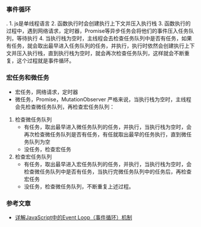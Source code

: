 ### 事件循环


. 1. js是单线程语言
2. 函数执行时会创建执行上下文并压入执行栈
3. 函数执行的过程中，遇到网络请求，定时器，Promise等异步任务会将他们的事件压入任务队列，等待执行
4. 当执行栈为空时，主线程会去检查任务队列中是否有任务，如果有任务，就会取出最早进入任务队列的任务，并执行，执行时依然会创建执行上下文并压入执行栈，直到执行栈为空时，就会再次检查任务队列，这样就会不断重复，这个过程就是事件循环。

### 宏任务和微任务
* 宏任务，网络请求，定时器
* 微任务，Promise，MutationObserver
严格来说，当执行栈为空时，主线程会先检查微任务队列，再检查宏任务队列：
1. 检查微任务队列
	* 有任务，取出最早进入微任务队列的任务，并执行，当执行栈为空时，会再次检查微任务队列是否有任务，有任就取出最早的任务执行，直到微任务队列为空
	* 没任务，检查宏任务
2. 检查宏任务队列
	* 有任务，取出最早进入宏任务队列的任务，并执行，当执行栈为空时，会检查微任务队列中是否有任务，当执行完微任务队列中的任务后，再检查宏任务
	* 没任务，检查微任务队列，不断重复上述过程。

### 参考文章
* [详解JavaScript中的Event Loop（事件循环）机制](https://zhuanlan.zhihu.com/p/33058983)

